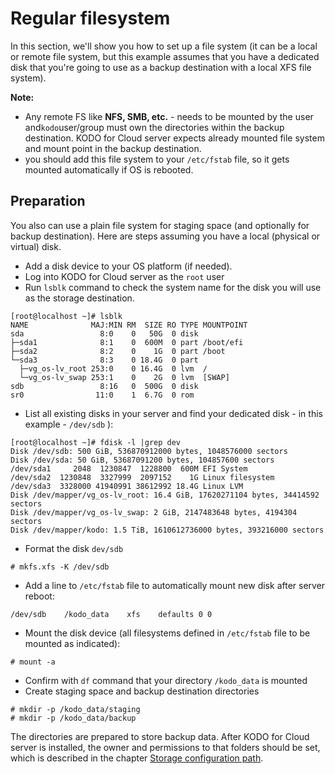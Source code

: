# Regular filesystem

In this section, we'll show you how to set up a file system \(it can be a local or remote file system, but this example assumes that you have a dedicated disk that you're going to use as a backup destination with a local XFS file system\).

**Note:**

* Any remote FS like **NFS, SMB, etc.** - needs to be mounted by the user and`kodo`user/group must own the directories within the backup destination. KODO for Cloud server expects already mounted file system and mount point in the backup destination.
* you should add this file system to your `/etc/fstab` file, so it gets mounted automatically if OS is rebooted. 

## Preparation

You also can use a plain file system for staging space \(and optionally for backup destination\). Here are steps assuming you have a local \(physical or virtual\) disk.

* Add a disk device to your OS platform \(if needed\). 
* Log into KODO for Cloud server as the `root` user
* Run `lsblk` command to check the system name for the disk you will use as the storage destination.  

```text
[root@localhost ~]# lsblk
NAME              MAJ:MIN RM  SIZE RO TYPE MOUNTPOINT
sda                 8:0    0   50G  0 disk
├─sda1              8:1    0  600M  0 part /boot/efi
├─sda2              8:2    0    1G  0 part /boot
└─sda3              8:3    0 18.4G  0 part
  ├─vg_os-lv_root 253:0    0 16.4G  0 lvm  /
  └─vg_os-lv_swap 253:1    0    2G  0 lvm  [SWAP]
sdb                 8:16   0  500G  0 disk
sr0                11:0    1  6.7G  0 rom
```

* List all existing disks in your server and find your dedicated disk - in this example - `/dev/sdb` \):

```text
[root@localhost ~]# fdisk -l |grep dev
Disk /dev/sdb: 500 GiB, 536870912000 bytes, 1048576000 sectors
Disk /dev/sda: 50 GiB, 53687091200 bytes, 104857600 sectors
/dev/sda1     2048  1230847  1228800  600M EFI System
/dev/sda2  1230848  3327999  2097152    1G Linux filesystem
/dev/sda3  3328000 41940991 38612992 18.4G Linux LVM
Disk /dev/mapper/vg_os-lv_root: 16.4 GiB, 17620271104 bytes, 34414592 sectors
Disk /dev/mapper/vg_os-lv_swap: 2 GiB, 2147483648 bytes, 4194304 sectors
Disk /dev/mapper/kodo: 1.5 TiB, 1610612736000 bytes, 393216000 sectors
```

* Format the disk `dev/sdb`

```text
# mkfs.xfs -K /dev/sdb
```

* Add a line to `/etc/fstab` file to automatically mount new  disk after server reboot:

```text
/dev/sdb    /kodo_data    xfs    defaults 0 0
```

* Mount the disk device \(all filesystems defined in `/etc/fstab` file to be mounted as indicated\): 

```text
# mount -a
```

* Confirm with `df` command that your directory `/kodo_data` is mounted
* Create staging space and backup destination directories

```text
# mkdir -p /kodo_data/staging
# mkdir -p /kodo_data/backup
```

The directories are prepared to store backup data. After KODO for Cloud server is installed, the owner and permissions to that folders should be set, which is described in the chapter [Storage configuration path](../../first-steps-after-deployment/storage-configuration-path/).

